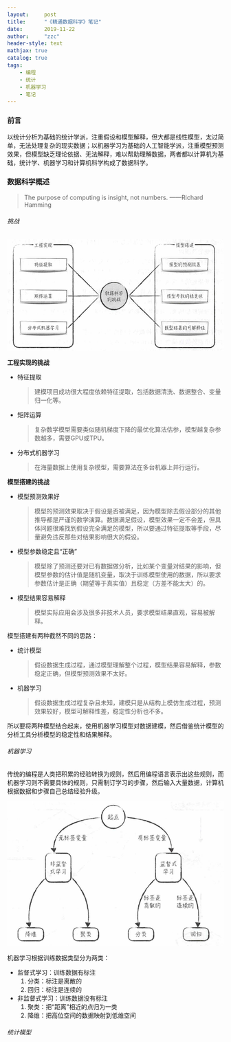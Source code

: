 ```yaml
---
layout:     post
title:      "《精通数据科学》笔记"
date:       2019-11-22
author:     "zzc"
header-style: text
mathjax: true
catalog: true
tags:
    - 编程
    - 统计
    - 机器学习
    - 笔记
---
```


### 前言

以统计分析为基础的统计学派，注重假设和模型解释，但大都是线性模型，太过简单，无法处理复杂的现实数据；以机器学习为基础的人工智能学派，注重模型预测效果，但模型缺乏理论依据、无法解释，难以帮助理解数据，两者都以计算机为基础，统计学、机器学习和计算机科学构成了数据科学。

### 数据科学概述

> The purpose of computing is insight, not numbers.
>                             ——Richard Hamming

###### 挑战

![img](/img/in-post/post-精通数据科学/201911222111.png)

**工程实现的挑战**
- 特征提取
    > 建模项目成功很大程度依赖特征提取，包括数据清洗、数据整合、变量归一化等。
- 矩阵运算
    > 复杂数学模型需要类似随机梯度下降的最优化算法估参，模型越复杂参数越多，需要GPU或TPU。
- 分布式机器学习
    > 在海量数据上使用复杂模型，需要算法在多台机器上并行运行。

**模型搭建的挑战**
- 模型预测效果好
    > 模型的预测效果取决于假设是否被满足，因为模型除去假设部分的其他推导都是严谨的数学演算。数据满足假设，模型效果一定不会差，但具体问题很难找到假设完全满足的模型，所以要通过特征提取等手段，尽量避免违反那些对结果影响很大的假设。
- 模型参数稳定且“正确”
    > 模型除了预测还要对已有数据做分析，比如某个变量对结果的影响，但模型参数的估计值是随机变量，取决于训练模型使用的数据，所以要求参数估计是正确（期望等于真实值）且稳定（方差不能太大）的。
- 模型结果容易解释
    > 模型实际应用会涉及很多非技术人员，要求模型结果直观，容易被解释。

模型搭建有两种截然不同的思路：
- 统计模型
    > 假设数据生成过程，通过模型理解整个过程，模型结果容易解释，参数稳定正确，但模型预测效果不太好。
- 机器学习
    > 假设数据生成过程复杂且未知，建模只是从结构上模仿生成过程，预测效果较好，模型可解释性差，稳定性分析也不多。

所以要将两种模型结合起来，使用机器学习模型对数据建模，然后借鉴统计模型的分析工具分析模型的稳定性和结果解释。

###### 机器学习

传统的编程是人类把积累的经验转换为规则，然后用编程语言表示出这些规则，而机器学习则不需要具体的规则，只需制订学习的步骤，然后输入大量数据，计算机根据数据和步骤自己总结经验升级。

![img](/img/in-post/post-精通数据科学/201911231035.png)

机器学习根据训练数据类型分为两类：
- 监督式学习：训练数据有标注
    1. 分类：标注是离散的
    2. 回归：标注是连续的
- 非监督式学习：训练数据没有标注
    1. 聚类：把“距离”相近的点归为一类
    2. 降维：把高位空间的数据映射到低维空间

###### 统计模型

